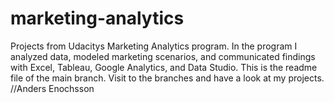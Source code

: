 # marketing-analytics
Projects from Udacitys Marketing Analytics program. 
In the program I analyzed data, modeled marketing scenarios, and communicated findings with Excel, Tableau, Google Analytics, and Data Studio. 
This is the readme file of the main branch. Visit to the branches and have a look at my projects. 
//Anders Enochsson
